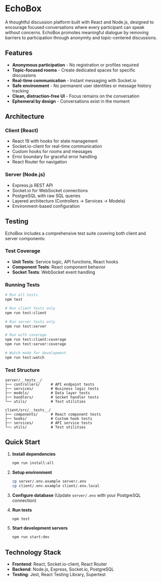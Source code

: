 # EchoBox

A thoughtful discussion platform built with React and Node.js, designed to encourage focused conversations where every participant can speak without concerns. EchoBox promotes meaningful dialogue by removing barriers to participation through anonymity and topic-centered discussions.

## Features

- **Anonymous participation** - No registration or profiles required
- **Topic-focused rooms** - Create dedicated spaces for specific discussions
- **Real-time communication** - Instant messaging with Socket.io
- **Safe environment** - No permanent user identities or message history tracking
- **Clean, distraction-free UI** - Focus remains on the conversation
- **Ephemeral by design** - Conversations exist in the moment

## Architecture

### Client (React)
- React 19 with hooks for state management
- Socket.io-client for real-time communication
- Custom hooks for rooms and messages
- Error boundary for graceful error handling
- React Router for navigation

### Server (Node.js)
- Express.js REST API
- Socket.io for WebSocket connections
- PostgreSQL with raw SQL queries
- Layered architecture (Controllers → Services → Models)
- Environment-based configuration

## Testing

EchoBox includes a comprehensive test suite covering both client and server components:

### Test Coverage
- **Unit Tests**: Service logic, API functions, React hooks
- **Component Tests**: React component behavior
- **Socket Tests**: WebSocket event handling

### Running Tests

```bash
# Run all tests
npm test

# Run client tests only
npm run test:client

# Run server tests only  
npm run test:server

# Run with coverage
npm run test:client:coverage
npm run test:server:coverage

# Watch mode for development
npm run test:watch
```

### Test Structure

```
server/__tests__/
├── controllers/     # API endpoint tests
├── services/        # Business logic tests  
├── models/          # Data layer tests
├── handlers/        # Socket handler tests
└── utils/           # Test utilities

client/src/__tests__/
├── components/      # React component tests
├── hooks/           # Custom hook tests
├── services/        # API service tests
└── utils/           # Test utilities
```

## Quick Start

1. **Install dependencies**
   ```bash
   npm run install:all
   ```

2. **Setup environment**
   ```bash
   cp server/.env.example server/.env
   cp client/.env.example client/.env.local
   ```

3. **Configure database** (Update `server/.env` with your PostgreSQL connection)

4. **Run tests**
   ```bash
   npm test
   ```

5. **Start development servers**
   ```bash
   npm run start:dev
   ```

## Technology Stack

- **Frontend**: React, Socket.io-client, React Router
- **Backend**: Node.js, Express, Socket.io, PostgreSQL
- **Testing**: Jest, React Testing Library, Supertest
